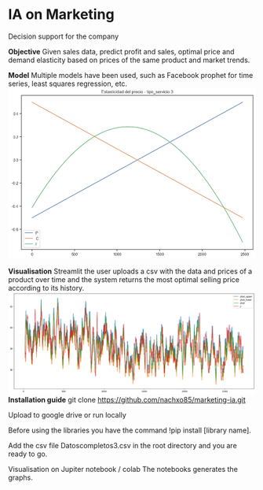 # IA on Marketing
Decision support for the company

**Objective**
Given sales data, predict profit and sales, optimal price and demand elasticity based on prices of the same product and market trends.

**Model**
Multiple models have been used, such as Facebook prophet for time series, least squares regression, etc.
![elastic ](https://github.com/nachxo85/marketing-ia/blob/main/precio_elastico.png)

**Visualisation**
Streamlit the user uploads a csv with the data and prices of a product over time and the system returns the most optimal selling price according to its history.
![](https://github.com/nachxo85/marketing-ia/blob/main/Graph.png)
**Installation guide**
git clone https://github.com/nachxo85/marketing-ia.git

Upload to google drive or run locally 

Before using the libraries you have the command !pip install [library name].

Add the csv file Datoscompletos3.csv in the root directory and you are ready to go.


Visualisation on Jupiter notebook / colab 
The notebooks generates the graphs.
